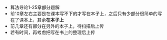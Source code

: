 * 算法导论1-25章部分题解
* 前10章左右主要是在课本写不下的才写在本子上，之后只有少部分很简单的写在了课本上，其余**在本子上**
* 前几章还有部分在另外的本子上，待扫描后上传
* 若有时间，再考虑把写在书上的整理后上传
